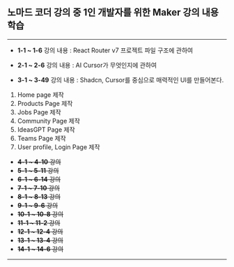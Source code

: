## 노마드 코더 강의 중 1인 개발자를 위한 Maker 강의 내용 학습

---

- **1-1 ~ 1-6** 강의 내용 : React Router v7 프로젝트 파일 구조에 관하여

- **2-1 ~ 2-6** 강의 내용 : AI Cursor가 무엇인지에 관하여

- **3-1 ~ 3-49** 강의 내용 : Shadcn, Cursor를 중심으로 매력적인 UI를 만들어본다.

1. Home page 제작
2. Products Page 제작
3. Jobs Page 제작
4. Community Page 제작
5. IdeasGPT Page 제작
6. Teams Page 제작
7. User profile, Login Page 제작

- ~~**4-1 ~ 4-10** 강의~~
- ~~**5-1 ~ 5-11** 강의~~
- ~~**6-1 ~ 6-14** 강의~~
- ~~**7-1 ~ 7-10** 강의~~
- ~~**8-1 ~ 8-13** 강의~~
- ~~**9-1 ~ 9-6** 강의~~
- ~~**10-1 ~ 10-8** 강의~~
- ~~**11-1 ~ 11-2** 강의~~
- ~~**12-1 ~ 12-4** 강의~~
- ~~**13-1 ~ 13-4** 강의~~
- ~~**14-1 ~ 14-6** 강의~~

---
